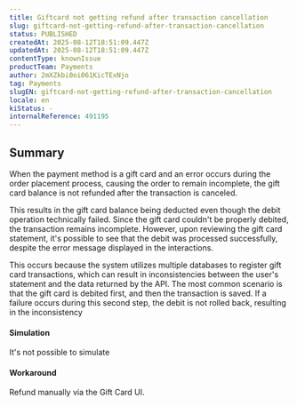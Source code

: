 ```yaml
---
title: Giftcard not getting refund after transaction cancellation
slug: giftcard-not-getting-refund-after-transaction-cancellation
status: PUBLISHED
createdAt: 2025-08-12T18:51:09.447Z
updatedAt: 2025-08-12T18:51:09.447Z
contentType: knownIssue
productTeam: Payments
author: 2mXZkbi0oi061KicTExNjo
tag: Payments
slugEN: giftcard-not-getting-refund-after-transaction-cancellation
locale: en
kiStatus: -
internalReference: 491195
---
```


## Summary


When the payment method is a gift card and an error occurs during the order placement process, causing the order to remain incomplete, the gift card balance is not refunded after the transaction is canceled.

This results in the gift card balance being deducted even though the debit operation technically failed. Since the gift card couldn't be properly debited, the transaction remains incomplete. However, upon reviewing the gift card statement, it's possible to see that the debit was processed successfully, despite the error message displayed in the interactions.

This occurs because the system utilizes multiple databases to register gift card transactions, which can result in inconsistencies between the user's statement and the data returned by the API.
The most common scenario is that the gift card is debited first, and then the transaction is saved. If a failure occurs during this second step, the debit is not rolled back, resulting in the inconsistency



#### Simulation


It's not possible to simulate


#### Workaround


Refund manually via the Gift Card UI.


